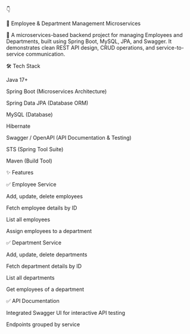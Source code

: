 👇

📌 Employee & Department Management Microservices

🚀 A microservices-based backend project for managing Employees and Departments, built using Spring Boot, MySQL, JPA, and Swagger.
It demonstrates clean REST API design, CRUD operations, and service-to-service communication.

🛠️ Tech Stack

Java 17+

Spring Boot (Microservices Architecture)

Spring Data JPA (Database ORM)

MySQL (Database)

Hibernate

Swagger / OpenAPI (API Documentation & Testing)

STS (Spring Tool Suite)

Maven (Build Tool)

✨ Features

✅ Employee Service

Add, update, delete employees

Fetch employee details by ID

List all employees

Assign employees to a department

✅ Department Service

Add, update, delete departments

Fetch department details by ID

List all departments

Get employees of a department

✅ API Documentation

Integrated Swagger UI for interactive API testing

Endpoints grouped by service
